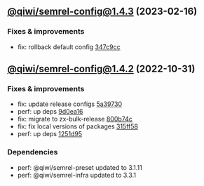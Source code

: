 ## [@qiwi/semrel-config@1.4.3](https://github.com/qiwi/semantic-release-toolkit/compare/2022.10.31-qiwi.semrel-config.1.4.2-f0...2023.2.16-qiwi.semrel-config.1.4.3-f0) (2023-02-16)

### Fixes & improvements
* fix: rollback default config [347c9cc](https://github.com/qiwi/semantic-release-toolkit/commit/347c9ccd91003c74c4faee3cbe41934a236c3e9e)

## [@qiwi/semrel-config@1.4.2](https://github.com/qiwi/semantic-release-toolkit/compare/@qiwi/semrel-config@1.4.1...2022.10.31-qiwi.semrel-config.1.4.2-f0) (2022-10-31)

### Fixes & improvements
* fix: update release configs [5a39730](https://github.com/qiwi/semantic-release-toolkit/commit/5a397307f1106581804e839acf8bceae96017d6c)
* perf: up deps [9d0ea16](https://github.com/qiwi/semantic-release-toolkit/commit/9d0ea1650d3652d7fa230bd97db532b2a85e820c)
* fix: migrate to zx-bulk-release [800b74c](https://github.com/qiwi/semantic-release-toolkit/commit/800b74cbe40fa016ef555d9001b96d27d1b02d34)
* fix: fix local versions of packages [315ff58](https://github.com/qiwi/semantic-release-toolkit/commit/315ff58425517a49a4c78691db89bab826314bd8)
* perf: up deps [1251d95](https://github.com/qiwi/semantic-release-toolkit/commit/1251d95234203e977e927af3819cb846a98b4544)

### Dependencies
* perf: @qiwi/semrel-preset updated to 3.1.11
* perf: @qiwi/semrel-infra updated to 3.3.1
